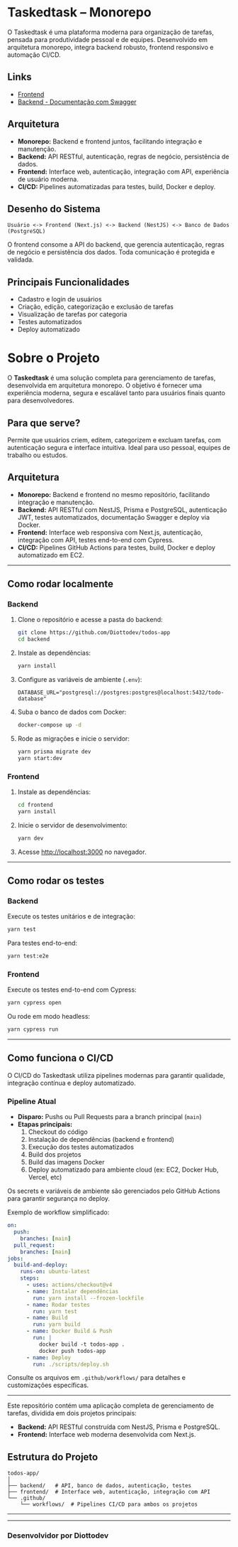 # Taskedtask – Monorepo

O Taskedtask é uma plataforma moderna para organização de tarefas, pensada para produtividade pessoal e de equipes. Desenvolvido em arquitetura monorepo, integra backend robusto, frontend responsivo e automação CI/CD.

## Links

- [Frontend](https://app.todolist.diottodev.com)
- [Backend - Documentação com Swagger](https://api.todolist.diottodev.com/api)

## Arquitetura

- **Monorepo:** Backend e frontend juntos, facilitando integração e manutenção.
- **Backend:** API RESTful, autenticação, regras de negócio, persistência de dados.
- **Frontend:** Interface web, autenticação, integração com API, experiência de usuário moderna.
- **CI/CD:** Pipelines automatizadas para testes, build, Docker e deploy.

## Desenho do Sistema

```
Usuário <-> Frontend (Next.js) <-> Backend (NestJS) <-> Banco de Dados (PostgreSQL)
```

O frontend consome a API do backend, que gerencia autenticação, regras de negócio e persistência dos dados. Toda comunicação é protegida e validada.

## Principais Funcionalidades

- Cadastro e login de usuários
- Criação, edição, categorização e exclusão de tarefas
- Visualização de tarefas por categoria
- Testes automatizados
- Deploy automatizado

# Sobre o Projeto

O **Taskedtask** é uma solução completa para gerenciamento de tarefas, desenvolvida em arquitetura monorepo. O objetivo é fornecer uma experiência moderna, segura e escalável tanto para usuários finais quanto para desenvolvedores.

## Para que serve?

Permite que usuários criem, editem, categorizem e excluam tarefas, com autenticação segura e interface intuitiva. Ideal para uso pessoal, equipes de trabalho ou estudos.

## Arquitetura

- **Monorepo:** Backend e frontend no mesmo repositório, facilitando integração e manutenção.
- **Backend:** API RESTful com NestJS, Prisma e PostgreSQL, autenticação JWT, testes automatizados, documentação Swagger e deploy via Docker.
- **Frontend:** Interface web responsiva com Next.js, autenticação, integração com API, testes end-to-end com Cypress.
- **CI/CD:** Pipelines GitHub Actions para testes, build, Docker e deploy automatizado em EC2.

---

## Como rodar localmente

### Backend

1. Clone o repositório e acesse a pasta do backend:
   ```bash
   git clone https://github.com/Diottodev/todos-app
   cd backend
   ```
2. Instale as dependências:
   ```bash
   yarn install
   ```
3. Configure as variáveis de ambiente (`.env`):
   ```env
   DATABASE_URL="postgresql://postgres:postgres@localhost:5432/todo-database"
   ```
4. Suba o banco de dados com Docker:
   ```bash
   docker-compose up -d
   ```
5. Rode as migrações e inicie o servidor:
   ```bash
   yarn prisma migrate dev
   yarn start:dev
   ```

### Frontend

1. Instale as dependências:
   ```bash
   cd frontend
   yarn install
   ```
2. Inicie o servidor de desenvolvimento:
   ```bash
   yarn dev
   ```
3. Acesse [http://localhost:3000](http://localhost:3000) no navegador.

---

## Como rodar os testes

### Backend

Execute os testes unitários e de integração:

```bash
yarn test
```

Para testes end-to-end:

```bash
yarn test:e2e
```

### Frontend

Execute os testes end-to-end com Cypress:

```bash
yarn cypress open
```

Ou rode em modo headless:

```bash
yarn cypress run
```

---

## Como funciona o CI/CD

O CI/CD do Taskedtask utiliza pipelines modernas para garantir qualidade, integração contínua e deploy automatizado.

### Pipeline Atual

- **Disparo:** Pushs ou Pull Requests para a branch principal (`main`)
- **Etapas principais:**
  1. Checkout do código
  2. Instalação de dependências (backend e frontend)
  3. Execução dos testes automatizados
  4. Build dos projetos
  5. Build das imagens Docker
  6. Deploy automatizado para ambiente cloud (ex: EC2, Docker Hub, Vercel, etc)

Os secrets e variáveis de ambiente são gerenciados pelo GitHub Actions para garantir segurança no deploy.

Exemplo de workflow simplificado:

```yaml
on:
  push:
    branches: [main]
  pull_request:
    branches: [main]
jobs:
  build-and-deploy:
    runs-on: ubuntu-latest
    steps:
      - uses: actions/checkout@v4
      - name: Instalar dependências
        run: yarn install --frozen-lockfile
      - name: Rodar testes
        run: yarn test
      - name: Build
        run: yarn build
      - name: Docker Build & Push
        run: |
          docker build -t todos-app .
          docker push todos-app
      - name: Deploy
        run: ./scripts/deploy.sh
```

Consulte os arquivos em `.github/workflows/` para detalhes e customizações específicas.

---

Este repositório contém uma aplicação completa de gerenciamento de tarefas, dividida em dois projetos principais:

- **Backend:** API RESTful construída com NestJS, Prisma e PostgreSQL.
- **Frontend:** Interface web moderna desenvolvida com Next.js.

## Estrutura do Projeto

```
todos-app/
│
├── backend/   # API, banco de dados, autenticação, testes
├── frontend/  # Interface web, autenticação, integração com API
└── .github/
    └── workflows/  # Pipelines CI/CD para ambos os projetos
```

---

---

### Desenvolvidor por Diottodev
